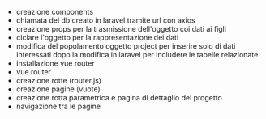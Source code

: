 - creazione components
- chiamata del db creato in laravel tramite url con axios
- creazione props per la trasmissione dell'oggetto coi dati ai figli
- ciclare l'oggetto per la rappresentazione dei dati
- modifica del popolamento oggetto project per inserire solo di dati interessati dopo la modifica in laravel per includere le tabelle relazionate
- installazione vue router
- vue router
- creazione rotte (router.js)
- creazione pagine (vuote)
- creazione rotta parametrica e pagina di dettaglio del progetto
- navigazione tra le pagine